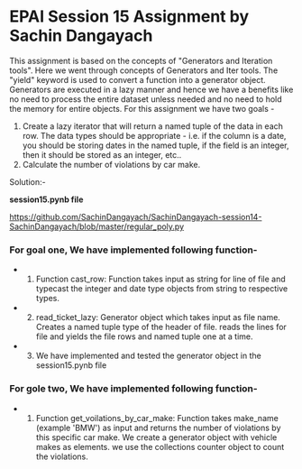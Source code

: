 # EPAI Session 15 Assignment by Sachin Dangayach

This assignment is based on the concepts of "Generators and Iteration tools". Here we went through concepts of Generators and Iter tools. The "yield" keyword is used to convert a function into a generator object. Generators are executed in a lazy manner and hence we have a benefits like no need to process the entire dataset unless needed and no need to hold the memory for entire objects. For this assignment we have two goals -
1. Create a lazy iterator that will return a named tuple of the data in each row. The data types should be appropriate - i.e. if the column is a date, you should be storing dates in the named tuple, if the field is an integer, then it should be stored as an integer, etc..
2. Calculate the number of violations by car make.

Solution:-

**session15.pynb file**

https://github.com/SachinDangayach/SachinDangayach-session14-SachinDangayach/blob/master/regular_poly.py


### For goal one, We have implemented following function-
  - 1. Function cast_row: Function takes input as string for line of file and typecast the integer and date type objects from string to respective types.
  - 2. read_ticket_lazy: Generator object which takes input as file name. Creates a named tuple type of the header of file. reads the lines for file and yields the file rows and named tuple one at a time.
  - 3. We have implemented and tested the generator object in the session15.pynb file

### For gole two, We have implemented following function-
  - 1. Function get_voilations_by_car_make: Function takes make_name (example 'BMW') as input and returns the number of violations by this specific car make. We create a generator object with vehicle makes as elements. we use the collections counter object to count the violations.
